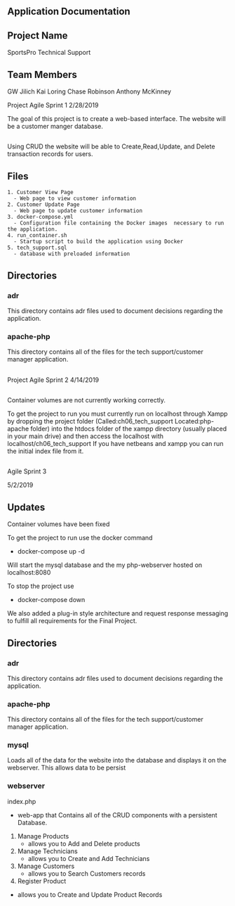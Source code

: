 ## Application Documentation

## Project Name
 
 SportsPro Technical Support

## Team Members 

GW Jilich Kai Loring Chase Robinson Anthony McKinney



Project Agile Sprint 1
2/28/2019

The goal of this project is to create a web-based interface.
The website will be a customer manger database.

##

Using CRUD the website will be able to Create,Read,Update, and Delete transaction records for users.

## Files

    1. Customer View Page
      - Web page to view customer information
    2. Customer Update Page
      - Web page to update customer information
    3. docker-compose.yml
      - Configuration file containing the Docker images  necessary to run the application.
    4. run_container.sh
      - Startup script to build the application using Docker
    5. tech_support.sql
      - database with preloaded information

## Directories

### adr

This directory contains adr files used to document decisions regarding the application.

### apache-php

This directory contains all of the files for the tech  support/customer manager application.

##

Project Agile Sprint 2
4/14/2019
##

Container volumes are not currently working correctly.

To get the project to run you must currently run on localhost through Xampp by dropping the project folder (Called:ch06_tech_support Located:php-apache folder) into the htdocs folder of the xampp directory (usually placed in your main drive) and then access the localhost with localhost/ch06_tech_support
If you have netbeans and xampp you can run the initial index file from it.

##

##

Agile Sprint 3

5/2/2019

## Updates

Container volumes have been fixed 

To get the project to run use the docker command

  - docker-compose up -d
  
Will start the mysql database and the my php-webserver
hosted on localhost:8080

To stop the project use

- docker-compose down
 
We also added a plug-in style architecture and request response messaging to fulfill all requirements for the Final Project.

## Directories
 
### adr

This directory contains adr files used to document decisions regarding the application.

### apache-php

This directory contains all of the files for the tech  support/customer manager application.

### mysql
 
Loads all of the data for the website into the database and displays it on the webserver. This allows data to be persist 
 
 
### webserver
 
 
 
  index.php 
 -  web-app that Contains all of the CRUD components with a persistent Database.
  

 
 1. Manage Products
 	- allows you to Add and Delete products
 2. Manage Technicians
 	- allows you to Create and Add Technicians
 3. Manage Customers
 	- allows you to Search Customers records
 4.  Register Product
  - allows you to Create and Update Product Records 
  
 
 
 
 
 
